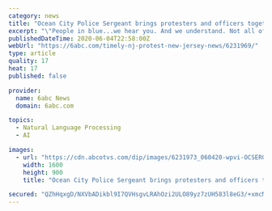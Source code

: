 ```yaml
---
category: news
title: "Ocean City Police Sergeant brings protesters and officers together with moving speech"
excerpt: "\"People in blue...we hear you. And we understand. Not all of us will stay silent.\" Community Journalist Matteo introduces us to the policeman who joined a peaceful protest."
publishedDateTime: 2020-06-04T22:58:00Z
webUrl: "https://6abc.com/timely-nj-protest-new-jersey-news/6231969/"
type: article
quality: 17
heat: 17
published: false

provider:
  name: 6abc News
  domain: 6abc.com

topics:
  - Natural Language Processing
  - AI

images:
  - url: "https://cdn.abcotvs.com/dip/images/6231973_060420-wpvi-OCSERGEANT-thumb.jpg?w=1600"
    width: 1600
    height: 900
    title: "Ocean City Police Sergeant brings protesters and officers together with moving speech"

secured: "QZhHqxgD/NXVbADikbl9I7QVHsgvLRAhOzi2ULO89yz7zUH583l8eG3/+xmcMCcwfRa0CBDzmQVPkAv16tH6GTLw1B3wc6Vt5sLRnR6hf/2msub3144IRNwhL7WbA547ND+Z3m+JTzT3V0U+RBtwAiU9P/aP7JIlIGP6tiencskAb5lF91WHZOJRPYtHFH1CiQqX9hbrBtrOQ6LgKRhxwuODmwwZi2xS+xsH6dpyNomfKXwuj3fbsbPE7WCy0WkcQnVAQdsa14Wh0QPA5EBBkoKP3o5orr9zKq3vpuURQjVnalTT88n053fyIABZRFLl;pOheZS1NEiK3+YheyEBGEQ=="
---
```


